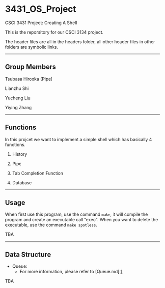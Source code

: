 3431_OS_Project
===============

CSCI 3431 Project: Creating A Shell 

This is the reporsitory for our CSCI 3134 project.

The header files are all in the headers folder, all other header files in other folders are symbolic links.

***

Group Members
-------------

Tsubasa Hirooka (Pipe)

Lianzhu Shi

Yucheng Liu

Yiying Zhang

***

Functions
---------

In this projcet we want to implement a simple shell which has basically 4 functions.

1. History

2. Pipe 

3. Tab Completion Function

4. Database

***

Usage
---------

When first use this program, use the command `make`, it will compile the program and create an executable call "exec". When you want to delete the executable, use the command `make spotless`.

TBA

***

Data Structure
---------
- Queue:
  - For more information, please refer to [Queue.md] [1]


TBA



[1]: Queue.md
